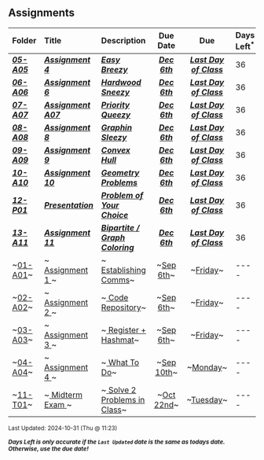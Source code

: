 ## Assignments

| Folder | Title | Description | Due Date | Due | Days Left<sup>*</sup> |
|:------|:------|:------|:-----:|:-----:|-----|
| ***<a href="https://github.com/rugbyprof/4883-Programming_Techniques/tree/master/Assignments/05-A05">05-A05</a>*** | ***<a href="https://github.com/rugbyprof/4883-Programming_Techniques/tree/master/Assignments/05-A05"> Assignment 4 </a>*** | ***<a href="https://github.com/rugbyprof/4883-Programming_Techniques/tree/master/Assignments/05-A05"> Easy Breezy</a>*** | ***<a href="https://github.com/rugbyprof/4883-Programming_Techniques/tree/master/Assignments/05-A05">Dec 6th</a>*** | ***<a href="https://github.com/rugbyprof/4883-Programming_Techniques/tree/master/Assignments/05-A05">Last Day of Class</a>*** | 36 |
| ***<a href="https://github.com/rugbyprof/4883-Programming_Techniques/tree/master/Assignments/06-A06">06-A06</a>*** | ***<a href="https://github.com/rugbyprof/4883-Programming_Techniques/tree/master/Assignments/06-A06"> Assignment 6 </a>*** | ***<a href="https://github.com/rugbyprof/4883-Programming_Techniques/tree/master/Assignments/06-A06"> Hardwood Sneezy</a>*** | ***<a href="https://github.com/rugbyprof/4883-Programming_Techniques/tree/master/Assignments/06-A06">Dec 6th</a>*** | ***<a href="https://github.com/rugbyprof/4883-Programming_Techniques/tree/master/Assignments/06-A06">Last Day of Class</a>*** | 36 |
| ***<a href="https://github.com/rugbyprof/4883-Programming_Techniques/tree/master/Assignments/07-A07">07-A07</a>*** | ***<a href="https://github.com/rugbyprof/4883-Programming_Techniques/tree/master/Assignments/07-A07"> Assignment A07 </a>*** | ***<a href="https://github.com/rugbyprof/4883-Programming_Techniques/tree/master/Assignments/07-A07"> Priority Queezy</a>*** | ***<a href="https://github.com/rugbyprof/4883-Programming_Techniques/tree/master/Assignments/07-A07">Dec 6th</a>*** | ***<a href="https://github.com/rugbyprof/4883-Programming_Techniques/tree/master/Assignments/07-A07">Last Day of Class</a>*** | 36 |
| ***<a href="https://github.com/rugbyprof/4883-Programming_Techniques/tree/master/Assignments/08-A08">08-A08</a>*** | ***<a href="https://github.com/rugbyprof/4883-Programming_Techniques/tree/master/Assignments/08-A08"> Assignment 8 </a>*** | ***<a href="https://github.com/rugbyprof/4883-Programming_Techniques/tree/master/Assignments/08-A08"> Graphin Sleezy</a>*** | ***<a href="https://github.com/rugbyprof/4883-Programming_Techniques/tree/master/Assignments/08-A08">Dec 6th</a>*** | ***<a href="https://github.com/rugbyprof/4883-Programming_Techniques/tree/master/Assignments/08-A08">Last Day of Class</a>*** | 36 |
| ***<a href="https://github.com/rugbyprof/4883-Programming_Techniques/tree/master/Assignments/09-A09">09-A09</a>*** | ***<a href="https://github.com/rugbyprof/4883-Programming_Techniques/tree/master/Assignments/09-A09"> Assignment 9 </a>*** | ***<a href="https://github.com/rugbyprof/4883-Programming_Techniques/tree/master/Assignments/09-A09"> Convex Hull</a>*** | ***<a href="https://github.com/rugbyprof/4883-Programming_Techniques/tree/master/Assignments/09-A09">Dec 6th</a>*** | ***<a href="https://github.com/rugbyprof/4883-Programming_Techniques/tree/master/Assignments/09-A09">Last Day of Class</a>*** | 36 |
| ***<a href="https://github.com/rugbyprof/4883-Programming_Techniques/tree/master/Assignments/10-A10">10-A10</a>*** | ***<a href="https://github.com/rugbyprof/4883-Programming_Techniques/tree/master/Assignments/10-A10"> Assignment 10 </a>*** | ***<a href="https://github.com/rugbyprof/4883-Programming_Techniques/tree/master/Assignments/10-A10"> Geometry Problems</a>*** | ***<a href="https://github.com/rugbyprof/4883-Programming_Techniques/tree/master/Assignments/10-A10">Dec 6th</a>*** | ***<a href="https://github.com/rugbyprof/4883-Programming_Techniques/tree/master/Assignments/10-A10">Last Day of Class</a>*** | 36 |
| ***<a href="https://github.com/rugbyprof/4883-Programming_Techniques/tree/master/Assignments/12-P01">12-P01</a>*** | ***<a href="https://github.com/rugbyprof/4883-Programming_Techniques/tree/master/Assignments/12-P01"> Presentation </a>*** | ***<a href="https://github.com/rugbyprof/4883-Programming_Techniques/tree/master/Assignments/12-P01"> Problem of Your Choice</a>*** | ***<a href="https://github.com/rugbyprof/4883-Programming_Techniques/tree/master/Assignments/12-P01">Dec 6th</a>*** | ***<a href="https://github.com/rugbyprof/4883-Programming_Techniques/tree/master/Assignments/12-P01">Last Day of Class</a>*** | 36 |
| ***<a href="https://github.com/rugbyprof/4883-Programming_Techniques/tree/master/Assignments/13-A11">13-A11</a>*** | ***<a href="https://github.com/rugbyprof/4883-Programming_Techniques/tree/master/Assignments/13-A11"> Assignment 11 </a>*** | ***<a href="https://github.com/rugbyprof/4883-Programming_Techniques/tree/master/Assignments/13-A11"> Bipartite / Graph Coloring</a>*** | ***<a href="https://github.com/rugbyprof/4883-Programming_Techniques/tree/master/Assignments/13-A11">Dec 6th</a>*** | ***<a href="https://github.com/rugbyprof/4883-Programming_Techniques/tree/master/Assignments/13-A11">Last Day of Class</a>*** | 36 |
| ~<a href="https://github.com/rugbyprof/4883-Programming_Techniques/tree/master/Assignments/01-A01">01-A01</a>~ | ~<a href="https://github.com/rugbyprof/4883-Programming_Techniques/tree/master/Assignments/01-A01"> Assignment 1 </a>~ | ~<a href="https://github.com/rugbyprof/4883-Programming_Techniques/tree/master/Assignments/01-A01"> Establishing Comms</a>~ | ~<a href="https://github.com/rugbyprof/4883-Programming_Techniques/tree/master/Assignments/01-A01">Sep 6th</a>~ | ~<a href="https://github.com/rugbyprof/4883-Programming_Techniques/tree/master/Assignments/01-A01">Friday</a>~ | ---- |
| ~<a href="https://github.com/rugbyprof/4883-Programming_Techniques/tree/master/Assignments/02-A02">02-A02</a>~ | ~<a href="https://github.com/rugbyprof/4883-Programming_Techniques/tree/master/Assignments/02-A02"> Assignment 2 </a>~ | ~<a href="https://github.com/rugbyprof/4883-Programming_Techniques/tree/master/Assignments/02-A02"> Code Repository</a>~ | ~<a href="https://github.com/rugbyprof/4883-Programming_Techniques/tree/master/Assignments/02-A02">Sep 6th</a>~ | ~<a href="https://github.com/rugbyprof/4883-Programming_Techniques/tree/master/Assignments/02-A02">Friday</a>~ | ---- |
| ~<a href="https://github.com/rugbyprof/4883-Programming_Techniques/tree/master/Assignments/03-A03">03-A03</a>~ | ~<a href="https://github.com/rugbyprof/4883-Programming_Techniques/tree/master/Assignments/03-A03"> Assignment 3 </a>~ | ~<a href="https://github.com/rugbyprof/4883-Programming_Techniques/tree/master/Assignments/03-A03"> Register + Hashmat</a>~ | ~<a href="https://github.com/rugbyprof/4883-Programming_Techniques/tree/master/Assignments/03-A03">Sep 6th</a>~ | ~<a href="https://github.com/rugbyprof/4883-Programming_Techniques/tree/master/Assignments/03-A03">Friday</a>~ | ---- |
| ~<a href="https://github.com/rugbyprof/4883-Programming_Techniques/tree/master/Assignments/04-A04">04-A04</a>~ | ~<a href="https://github.com/rugbyprof/4883-Programming_Techniques/tree/master/Assignments/04-A04"> Assignment 4 </a>~ | ~<a href="https://github.com/rugbyprof/4883-Programming_Techniques/tree/master/Assignments/04-A04"> What To Do</a>~ | ~<a href="https://github.com/rugbyprof/4883-Programming_Techniques/tree/master/Assignments/04-A04">Sep 10th</a>~ | ~<a href="https://github.com/rugbyprof/4883-Programming_Techniques/tree/master/Assignments/04-A04">Monday</a>~ | ---- |
| ~<a href="https://github.com/rugbyprof/4883-Programming_Techniques/tree/master/Assignments/11-T01">11-T01</a>~ | ~<a href="https://github.com/rugbyprof/4883-Programming_Techniques/tree/master/Assignments/11-T01"> Midterm Exam </a>~ | ~<a href="https://github.com/rugbyprof/4883-Programming_Techniques/tree/master/Assignments/11-T01"> Solve 2 Problems in Class</a>~ | ~<a href="https://github.com/rugbyprof/4883-Programming_Techniques/tree/master/Assignments/11-T01">Oct 22nd</a>~ | ~<a href="https://github.com/rugbyprof/4883-Programming_Techniques/tree/master/Assignments/11-T01">Tuesday</a>~ | ---- |

<sup>Last Updated: 2024-10-31 (Thu @ 11:23)</sup> 

<sup>***Days Left is only accurate if the `Last Updated` date is the same as todays date. Otherwise, use the due date!***</sup> 